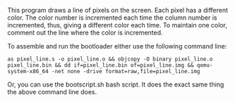 This program draws a line of pixels on the screen. Each pixel has a different color. The color number is incremented each time the column number is incremented, thus, giving a different color each time. To maintain one color, comment out the line where the color is incremented.

To assemble and run the bootloader either use the following command line:

`as pixel_line.s -o pixel_line.o && objcopy -O binary pixel_line.o pixel_line.bin && dd if=pixel_line.bin of=pixel_line.img && qemu-system-x86_64 -net none -drive format=raw,file=pixel_line.img`

Or, you can use the bootscript.sh bash script. It does the exact same thing the above command line does.
